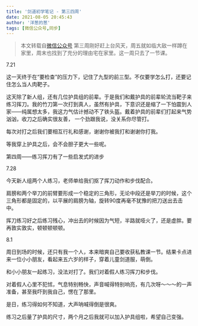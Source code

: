 ```yaml
---
title: '剑道初学笔记 - 第三四周'
date: 2021-08-05 20:45:43
author: '洋葱的葱'
tags: [微信公众号,同步]
---
```


> 本文转载自[微信公众号](http://mp.weixin.qq.com/s?__biz=MzU2NTQ2MzA4OQ==&mid=100000698&idx=1&sn=e820efb918f5904ab496bb9b9c9905d1&chksm=7cba12e44bcd9bf230238cce4e53ca3e1f97be4e193a71b5656e75ce29bc8b173d08054f0150#rd)
第三周刚好赶上台风天，周五就如临大敌一样蹲在家里，周末也找到了充分的理由宅在家里。这一周只去了一节课。

7.21

这一天终于在“要检查”的压力下，记住了九型的前三型。不仅要学怎么打，还要记住怎么当人肉靶子。

这天除了新人组，还有几位护具组的前辈。于是我们和戴护具的前辈轮流当靶子来练习挥刀。我的竹刀第一次打到真人，虽然有护具，下意识还是缩了一下怕震到人家——纯属想太多，我这力气估计撼动不了铁头盔。戴着护具的前辈们打起来气势汹汹，收刀之后确实很友善， 一个劲跟我说，没关系你尽管打。

每次对打之后我们要相互行礼和感谢，谢谢你被我打和谢谢你打我。

等我穿上护具之后，会不会胆子更大一些呢。

第四周——练习挥刀有了一些启发式的进步

7.28

今天新人组两个人练习，老师单给我们抠了挥刀动作和步伐配合。

肩膀和两个举刀的前臂要形成一个稳定的三角形，无论中段还是举刀的时候，这个三角形都是固定的，以平展的肩膀为轴，旋转90度再毫不犹豫的把刀送出去击中。

挥刀练习好之后练习残心，冲出去的时候因为气短，半路就哑火了，还是虚胖。要再敦实敦实，顿顿顿顿顿。

8.1

周日到场的时候，还只有我一个人，本来暗爽自己要收获私教课一节。结果卡点进来一位小小朋友，看起来五六岁的样子，穿着儿童剑道服，萌倒。

和小小朋友一起练习，没法对打了。我们对着假人练习挥刀和步伐。

对着假人心里不犯怵，气息特别畅快，声音喊得特别响亮，有几次呀～～～的一声准备，甚至我吓到我自己，愣在了那里。

是日，练习得如何不知道，大声呐喊得倒是很爽。

练习之后量了护具的尺寸，两个月之后我就可以加入护具组啦，希望自己变强。